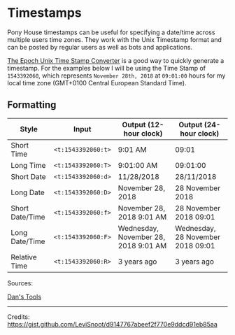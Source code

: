 # Timestamps

Pony House timestamps can be useful for specifying a date/time across multiple users time zones. They work with the Unix Timestamp format and can be posted by regular users as well as bots and applications.

[The Epoch Unix Time Stamp Converter](https://www.unixtimestamp.com/) is a good way to quickly generate a timestamp. For the examples below I will be using the Time Stamp of `1543392060`, which represents `November 28th, 2018` at `09:01:00` hours for my local time zone (GMT+0100 Central European Standard Time).

## Formatting

| Style           | Input              | Output (12-hour clock)               | Output (24-hour clock)            |
| --------------- | ------------------ | ------------------------------------ | --------------------------------- |
| Short Time      | `<t:1543392060:t>` | 9:01 AM                              | 09:01                             |
| Long Time       | `<t:1543392060:T>` | 9:01:00 AM                           | 09:01:00                          |
| Short Date      | `<t:1543392060:d>` | 11/28/2018                           | 28/11/2018                        |
| Long Date       | `<t:1543392060:D>` | November 28, 2018                    | 28 November 2018                  |
| Short Date/Time | `<t:1543392060:f>` | November 28, 2018 9:01 AM            | 28 November 2018 09:01            |
| Long Date/Time  | `<t:1543392060:F>` | Wednesday, November 28, 2018 9:01 AM | Wednesday, 28 November 2018 09:01 |
| Relative Time   | `<t:1543392060:R>` | 3 years ago                          | 3 years ago                       |

Sources:

[Dan's Tools](https://www.unixtimestamp.com/)

<hr/>

Credits: https://gist.github.com/LeviSnoot/d9147767abeef2f770e9ddcd91eb85aa
